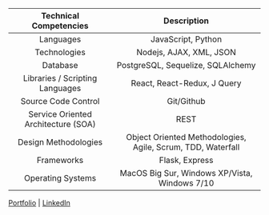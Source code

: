 
|       Technical Competencies        |                                      Description                                       |
| :---------------------------------: | :------------------------------------------------------------------------------------: |
|              Languages              |                           JavaScript, Python                                           |
|            Technologies             |             Nodejs, AJAX, XML, JSON                                                    |
|              Database               |                   PostgreSQL, Sequelize, SQLAlchemy                                    |
|         Libraries / Scripting Languages        |                         React, React-Redux, J Query                         |
|         Source Code Control         |                  Git/Github                                                            |
| Service Oriented Architecture (SOA) |                                       REST                                             |
|        Design Methodologies         |        Object Oriented Methodologies, Agile, Scrum, TDD, Waterfall                     |
|             Frameworks              |                  Flask, Express                                                        |
|          Operating Systems          |              MacOS Big Sur, Windows XP/Vista, Windows 7/10                             |


[Portfolio](https://ji-k.github.io/) | [LinkedIn](https://www.linkedin.com/in/jikyung/) 

<!--# Hey, I'm Ji! 👋 
## PROJECTS

<p align="center">
### PokéProbe by Dugon
  </p>
  
<p align="center">
![PokeProbe](https://github.com/jyih/pokeprobe/blob/main/public/images/pokeprobe-logo.png) <br>
[Live](https://pokeprobe.herokuapp.com/) | [GitHub](https://github.com/jyih/pokeprobe)
 </p>

### Monospace
![PokeProbe](https://github.com/ji-k/monospace-logo.png) <br>
[Live](https://mono-space.herokuapp.com/) | [GitHub](https://github.com/ji-k/monospace)


<!--# Hey, I'm Ji! 👋

## Reach out to me via
Clubhouse: @ji | [LinkedIn](https://www.linkedin.com/in/jikyung/)





**ji-k/ji-k** is a ✨ _special_ ✨ repository because its `README.md` (this file) appears on your GitHub profile.

Here are some ideas to get you started:

- 🔭 I’m currently working on ...
- 🌱 I’m currently learning ...
- 👯 I’m looking to collaborate on ...
- 🤔 I’m looking for help with ...
- 💬 Ask me about ...
- 📫 How to reach me: ...
- 😄 Pronouns: ...
- ⚡ Fun fact: ...
--> 
